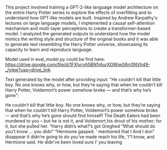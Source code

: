 This project involved training a GPT-2-like language model architecture on the entire Harry Potter series to explore the effects of overfitting and to understand how GPT-like models are built. Inspired by Andrew Karpathy's lectures on large language models, I implemented a causal self-attention mechanism and multi-layer perceptrons to create a transformer-based model. I analyzed the generated outputs to understand how the model mimics the writing style and structure of the original books and it was able to generate text resembling the Harry Potter universe, showcasing its capacity to learn and reproduce language.

Model used in eval_model.py could be find here: https://drive.google.com/file/d/1FXlycyh5BN1rAurXGWjwS6rr0NVh49-_/view?usp=drive_link

Text generated by the model after providing input: "He couldn’t kill that little boy. No one knows why, or how, but they’re saying that when he couldn’t kill Harry Potter, Voldemort’s power somehow broke — and that’s why he’s gone":

He couldn’t kill that little boy. No one knows why, or how, but they’re saying that when he couldn’t kill Harry Potter, Voldemort’s power somehow broke — and that’s why he’s gone should find himself! The Death Eaters had been murdered to you – but he is not it, and Voldemort,his
drout of his mother; for it, but she pulled her.
“Harry didn’s what?’s got Greghed
 “What should do you’t know … you didn”
“Hermione gasped. ‘ mentioned that I
And I don”
disappear it didn’re going to do you’ve made
reach his life, ‘I“I know, and Hermione said. He didn’ve been loved sure I’ you leaving
